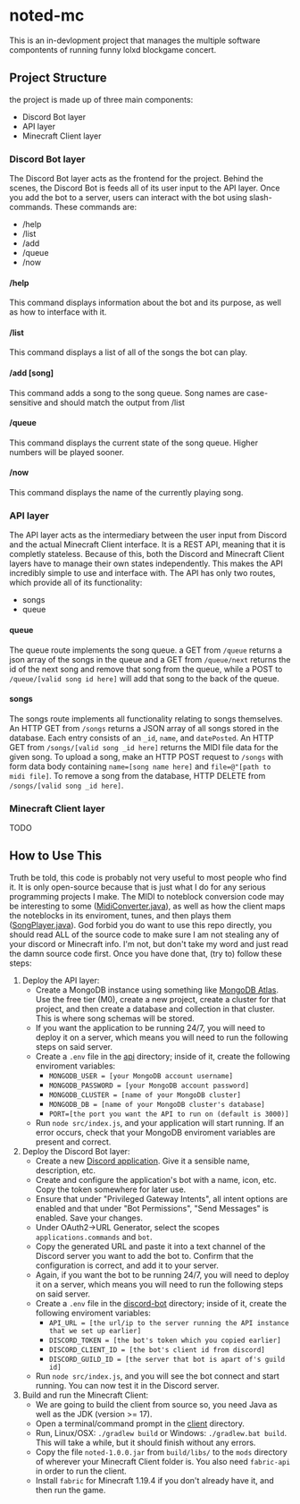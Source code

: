 # noted-mc
This is an in-devlopment project that manages the multiple software compontents of running funny lolxd blockgame concert.

## Project Structure
the project is made up of three main components:
- Discord Bot layer
- API layer
- Minecraft Client layer

### Discord Bot layer
The Discord Bot layer acts as the frontend for the project. Behind the scenes, the Discord Bot is feeds all of its user input to the API layer. Once you add the bot to a server, users can interact with the bot using slash-commands.
These commands are:
- /help
- /list
- /add
- /queue
- /now

#### /help
This command displays information about the bot and its purpose, as well as how to interface with it.

#### /list
This command displays a list of all of the songs the bot can play.

#### /add [song]
This command adds a song to the song queue. Song names are case-sensitive and should match the output from /list

#### /queue
This command displays the current state of the song queue. Higher numbers will be played sooner.

#### /now
This command displays the name of the currently playing song.

### API layer
The API layer acts as the intermediary between the user input from Discord and the actual Minecraft Client interface.
It is a REST API, meaning that it is completly stateless. Because of this, both the Discord and Minecraft Client layers have to manage their own states
independently. This makes the API incredibly simple to use and interface with. The API has only two routes, which provide all of its
functionality:
- songs
- queue

#### queue
The queue route implements the song queue. a GET from ```/queue``` returns a json array of the songs in the queue and
a GET from ```/queue/next``` returns the id of the next song and remove that song from the queue, 
while a POST to ```/queue/[valid song id here]``` will add that song to the back of the queue.

#### songs
The songs route implements all functionality relating to songs themselves. An HTTP GET from ```/songs``` returns a JSON array of all songs stored in the database.
Each entry consists of an ```_id```, ```name```, and ```datePosted```. An HTTP GET from ```/songs/[valid song _id here]``` returns the MIDI file data for the given song.
To upload a song, make an HTTP POST request to ```/songs``` with form data body containing ```name=[song name here]``` and ```file=@"[path to midi file]```. To remove a song from the database,
HTTP DELETE from ```/songs/[valid song _id here]```.

### Minecraft Client layer
TODO

## How to Use This
Truth be told, this code is probably not very useful to most people who find it. It is only open-source because that is just what I do for any serious programming projects I make. 
The MIDI to noteblock conversion code may be interesting to some ([MidiConverter.java](/client/src/main/java/net/nimrod/noted/converters/MidiConverter.java)), as well as how the 
client maps the noteblocks in its enviroment, tunes, and then plays them ([SongPlayer.java](/client/src/main/java/net/nimrod/noted/playing/SongPlayer.java)). God forbid you do want to use this repo directly, you should read ALL of the source code to make sure I am not stealing any of your discord or Minecraft info. I'm not, but don't take my word and just read the damn source code first. Once you have done that, (try to) follow these steps:
    
1. Deploy the API layer:        
    - Create a MongoDB instance using something like [MongoDB Atlas](https://www.mongodb.com/atlas/database). Use the free tier (M0), create a new project, create a cluster
        for that project, and then create a database and collection in that cluster. This is where song schemas will be stored.
    - If you want the application to be running 24/7, you will need to deploy it on a server, which means you will need to run the following steps on said server.
    - Create a ```.env``` file in the [api](/api) directory; inside of it, create the following enviroment variables:
        - `MONGODB_USER = [your MongoDB account username]`
        - `MONGODB_PASSWORD = [your MongoDB account password]`
        - `MONGODB_CLUSTER = [name of your MongoDB cluster]`
        - `MONGODB_DB = [name of your MongoDB cluster's database]`
        - `PORT=[the port you want the API to run on (default is 3000)]`
    - Run `node src/index.js`, and your application will start running. If an error occurs, check that your MongoDB enviroment variables are present and correct.
2. Deploy the Discord Bot layer:
    - Create a new [Discord application](https://discord.com/developers/applications). Give it a sensible name, description, etc.
    - Create and configure the application's bot with a name, icon, etc. Copy the token somewhere for later use.
    - Ensure that under "Privileged Gateway Intents", all intent options are enabled and that under "Bot Permissions", "Send Messages" is enabled. Save your changes.
    - Under OAuth2->URL Generator, select the scopes `applications.commands` and `bot`.
    - Copy the generated URL and paste it into a text channel of the Discord server you want to add the bot to. Confirm that the configuration is correct, and add it to your server.
    - Again, if you want the bot to be running 24/7, you will need to deploy it on a server, which means you will need to run the following steps on said server.
    - Create a `.env` file in the [discord-bot](/discord-bot) directory; inside of it, create the following enviroment variables:
        - `API_URL = [the url/ip to the server running the API instance that we set up earlier]`
        - `DISCORD_TOKEN = [the bot's token which you copied earlier]`
        - `DISCORD_CLIENT_ID = [the bot's client id from discord]`
        - `DISCORD_GUILD_ID = [the server that bot is apart of's guild id]`
    - Run `node src/index.js`, and you will see the bot connect and start running. You can now test it in the Discord server.
3. Build and run the Minecraft Client:
    - We are going to build the client from source so, you need Java as well as the JDK (version >= 17).
    - Open a terminal/command prompt in the [client](/client) directory.
    - Run, Linux/OSX: `./gradlew build` or Windows: `./gradlew.bat build`. This will take a while, but it should finish without any errors.
    - Copy the file `noted-1.0.0.jar` from `build/libs/` to the `mods` directory of wherever your Minecraft Client folder is. You also need `fabric-api` in order to run the client.
    - Install `fabric` for Minecraft 1.19.4 if you don't already have it, and then run the game.
